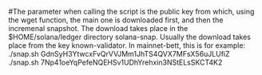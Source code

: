 #The parameter when calling the script is the public key from which, using the wget function, the main one is downloaded first, and then the incremenal snapshot. 
The download takes place in the $HOME/solana/ledger directory solana-snap.
Usually the download takes place from the key known-validator. In mainnet-bett, this is for example:
./snap.sh GdnSyH3YtwcxFvQrVVJMm1JhTS4QVX7MFsX56uJLUfiZ
./snap.sh 7Np41oeYqPefeNQEHSv1UDhYrehxin3NStELsSKCT4K2
